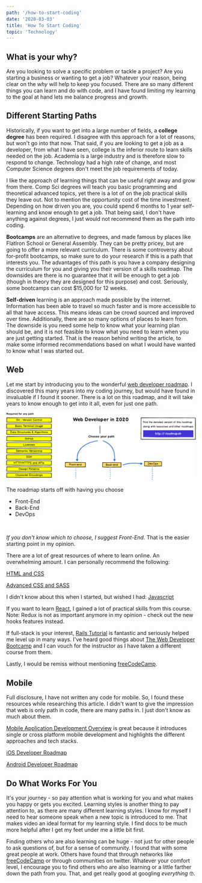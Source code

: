 ```yaml
---
path: '/how-to-start-coding'
date: '2020-03-03'
title: 'How To Start Coding'
topic: 'Technology'
---
```


## What is your why?

Are you looking to solve a specific problem or tackle a project?  Are you starting a business or wanting to get a job?  Whatever your reason, being clear on the _why_ will help to keep you focused.  There are so many different things you can learn and do with code, and I have found limiting my learning to the goal at hand lets me balance progress and growth.  

## Different Starting Paths

Historically, if you want to get into a large number of fields, a **college degree** has been required.  I disagree with this approach for a lot of reasons, but won't go into that now.  That said, if you are looking to get a job as a developer, from what I have seen, college is the inferior route to learn skills needed on the job.  Academia is a large industry and is therefore slow to respond to change.  Technology had a high rate of change, and most Computer Science degrees don't meet the job requirements of today.

I like the approach of learning things that can be useful right away and grow from there.  Comp Sci degrees will teach you basic programming and theoretical advanced topics, yet there is a lot of on the job practical skills they leave out.  Not to mention the opportunity cost of the time investment.  Depending on how driven you are, you could spend 6 months to 1 year self-learning and know enough to get a job.  That being said, I don't have anything against degrees, I just would not recommend them as the path into coding.

**Bootcamps** are an alternative to degrees, and made famous by places like FlatIron School or General Assembly.  They can be pretty pricey, but are going to offer a more relevant curriculum.  There is some controversy about for-profit bootcamps, so make sure to do your research if this is a path that interests you.  The advantages of this path is you have a company designing the curriculum for you and giving you their version of a skills roadmap.  The downsides are there is no guarantee that it will be enough to get a job (though in theory they are designed for this purpose) and cost.  Seriously, some bootcamps can cost $15,000 for 12 weeks.

**Self-driven** learning is an approach made possible by the internet.  Information has been able to travel so much faster and is more accessible to all that have access.  This means ideas can be crowd sourced and improved over time.  Additionally, there are so many options of places to learn from.  The downside is you need some help to know what your learning plan should be, and it is not feasible to know what you need to learn when you are just getting started.  That is the reason behind writing the article, to make some informed recommendations based on what I would have wanted to know what I was started out.

## Web

Let me start by introducing you to the wonderful [web developer roadmap](https://github.com/kamranahmedse/developer-roadmap).  I discovered this many years into my coding journey, but would have found in invaluable if I found it sooner.  There is a lot on this roadmap, and it will take years to know enough to get into it all, even for just one path.

![Web Developer Roadmap](web-dev-roadmap.png)

The roadmap starts off with having you choose

- Front-End
- Back-End
- DevOps

<br>

*If you don't know which to choose, I suggest Front-End.*  That is the easier starting point in my opinion.

There are a lot of great resources of where to learn online.  An overwhelming amount.  I can personally recommend the following:

[HTML and CSS](https://www.udemy.com/course/design-and-develop-a-killer-website-with-html5-and-css3/)

[Advanced CSS and SASS](https://www.udemy.com/course/advanced-css-and-sass/)

I didn't know about this when I started, but wished I had:
[Javascript](https://www.freecodecamp.org/news/the-complete-javascript-handbook-f26b2c71719c/)

If you want to learn [React](https://www.udemy.com/course/react-redux/), I gained a lot of practical skills from this course.  Note: Redux is not as important anymore in my opinion -  check out the new hooks features instead.

If full-stack is your interest, [Rails Tutorial](https://www.railstutorial.org/book) is fantastic and seriously helped me level up in many ways.  I've heard good things about [The Web Developer Bootcamp](https://www.udemy.com/course/the-web-developer-bootcamp/) and I can vouch for the instructor as I have taken a different course from them.

Lastly, I would be remiss without mentioning [freeCodeCamp](https://www.freecodecamp.org/).


## Mobile

Full disclosure, I have not written any code for mobile.  So, I found these resources while researching this article.  I didn't want to give the impression that web is only path in code, there are many paths in.  I just don't know as much about them.

[Mobile Application Development Overview](https://hackernoon.com/a-roadmap-to-application-development-bfa2e32fcd82) is great because it introduces single or cross platform mobile development and highlights the different approaches and tech stacks.

[iOS Developer Roadmap](https://github.com/BohdanOrlov/iOS-Developer-Roadmap)

[Android Developer Roadmap](https://github.com/mobile-roadmap/android-developer-roadmap)

## Do What Works For You

It's your journey - so pay attention what is working for you and what makes you happy or gets you excited.  Learning styles is another thing to pay attention to, as there are many different learning styles.  I know for myself I need to hear someone speak when a new topic is introduced to me.  That makes video an ideal format for my learning style.  I find docs to be much more helpful after I get my feet under me a little bit first.

Finding others who are also learning can be huge - not just for other people to ask questions of, but for a sense of community.  I found that with some great people at work.  Others have found that through networks like [freeCodeCamp](https://www.freecodecamp.org/) or through communities on twitter.  Whatever your comfort level, I encourage you to find others who are also learning or a little farther down the path from you.  That, and get really good at googling *everything* 🤓.

